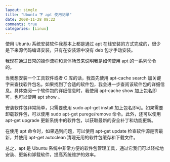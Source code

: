 ```yaml
---
layout: single
title: "Ubuntu 下 apt 使用记录"
date: 2008-11-28 08:22
comments: true
categories: [Linux]
---
```


使用 Ubuntu 系统安装软件我基本上都是通过 apt 在线安装的方式完成的，很少是下来源代码编译安装，只有在安装源中没有 deb 包才手动安装。

我现在通过日常的操作流程和具体场景来说明我是如何使用 apt 的一系列命令的。

当我想安装一个工具软件或者 C 库的话，我首先使用 apt-cache search 加关键字来查找软件包名。如果找到了合适的软件包，我会进一步查阅该软件包的详细信息。具体查阅一个软件包的详细信息时，我使用 apt-cache show 加上包名即可，也可以使用 apt show 。

安装软件包非常简单，只需要使用 sudo apt-get install 加上包名即可。如果需要卸载软件包，可以使用 sudo apt-get purege/remove 命令。此外，还可以使用 apt-get upgrade 更新系统中的软件包，以获取最新的安全补丁和功能更新。

在使用 apt 命令时，如果遇到问题，可以使用 apt-get update 检查软件源是否最新，并使用 apt-get autoclean 清理无用的软件包缓存和下载文件。

总之，apt 是 Ubuntu 系统中非常方便的软件包管理工具，通过它我们可以轻松地安装、更新和卸载软件，提高系统维护的效率。